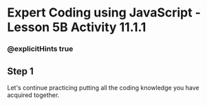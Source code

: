 # Expert Coding using JavaScript - Lesson 5B Activity 11.1.1
### @explicitHints true

## Step 1
Let's continue practicing putting all the coding knowledge you have acquired together.  
